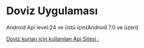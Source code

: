 # Doviz Uygulaması

Android Api level:24 ve üstü için(Android 7.0 ve üzeri)

[Doviz kurları için kullanılan Api Sitesi : ]( https://fixer.io/)
